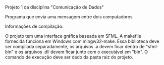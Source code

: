 Projeto 1 da disciplina "Comunicação de Dados"

Programa que envia uma mensagem entre dois computadores

Informações de compilação:

O projeto tem uma interface gráfica baseada em SFML.
A makefile fornecida funciona em Windows com mingw32-make.
Essa biblioteca deve ser compilada separadamente, os arquivos .a devem ficar dentro de "sfml-bin" e os arquivos .dll devem ficar junto com o executável em "bin". O comando de execução deve ser dado da pasta raiz do projeto.
